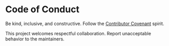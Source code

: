 # Code of Conduct

Be kind, inclusive, and constructive. Follow the [Contributor Covenant](https://www.contributor-covenant.org/) spirit.

This project welcomes respectful collaboration. Report unacceptable behavior to the maintainers.
